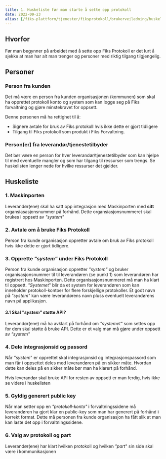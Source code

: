 ```yaml
---
title: 1. Huskeliste før man starte å sette opp protokoll
date: 2022-09-23
alias: [/fiks-plattform/tjenester/fiksprotokoll/brukerveiledning/huskeliste]
---
```


## Hvorfor

Før man begynner på arbeidet med å sette opp Fiks Protokoll er det lurt å sjekke at man har alt man trenger og personer med riktig tilgang tilgjengelig.

## Personer

### Person fra kunden
Det må være en person fra kunden organisasjonen (kommunen) som skal ha opprettet protokoll konto og system som kan logge seg på Fiks forvaltning og gjøre minstekravet for oppsett.

Denne personen må ha rettighet til å:
* Signere avtale for bruk av Fiks protokoll hvis ikke dette er gjort tidligere
* Tilgang til Fiks protokoll som produkt i Fiks Forvaltning. 

### Person(er) fra leverandør/tjenestetilbyder
Det bør være en person for hver leverandør/tjenestetilbyder som kan hjelpe til med eventuelle mangler og som har tilgang til ressurser som trengs.
Se huskelisten lenger nede for hvilke ressurser det gjelder. 

## Huskeliste

### 1. Maskinporten
Leverandør(ene) skal ha satt opp integrasjon med Maskinporten med **sitt** organsiasasjonsnummer på forhånd. Dette organsiasjonsnummeret skal brukes i oppsett av *"system"*

### 2. Avtale om å bruke Fiks Protokoll
Person fra kunde organisasjon oppretter avtale om bruk av Fiks protokoll hvis ikke dette er gjort tidligere.

### 3. Opprette *"system"* under Fiks Protokoll
Person fra kunde organisasjon oppretter *"system"* og bruker organisasjonsnummer til til leverandøren (se punkt 1) som leverandøren har registrert hos Maskinporten. Dette organisasjonsnummeret må man ha klart til oppsett.
*"Systemet*" blir da et system for leverandøren som kan inneholder protokoll-kontoer for flere forskjellige protokoller. Et godt navn på *"system"* kan være leverandørens navn pluss eventuelt leverandørens navn på applikasjon.

#### 3.1 Skal *"system"* støtte API?
Leverandør(ene) må ha avklart på forhånd om *"systemet"* som settes opp for dem skal støtte å bruke API. Dette er et valg man må gjøre under oppsett av *"system"* 

### 4. Dele integrasjonsid og passord
Når *"system*" er opprettet skal integrasjonsid og integrasjonspassord som man får i oppsettet deles med leverandøren på en sikker måte. Hvordan dette kan deles på en sikker måte bør man ha klarert på forhånd.

Hvis leverandør skal bruke API for resten av oppsett er man ferdig, hvis ikke se videre i huskelisten

### 5. Gyldig generert public key
Når man setter opp en *"protokoll-konto"* i forvaltningssidene  må leverandøren ha gjort klar en public-key som man har generert på forhånd i korrekt format. Dette må personen fra kunde organisasjon ha fått slik at man kan laste det opp i forvaltningssidene. 

### 6. Valg av protokoll og part
Leverandør(ene) har klart hvilken protokoll og hvilken *"part*" sin side skal være i kommunikasjonen
